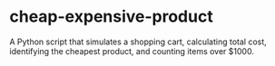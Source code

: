 # cheap-expensive-product
A Python script that simulates a shopping cart, calculating total cost, identifying the cheapest product, and counting items over $1000.
